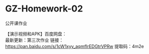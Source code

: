 # GZ-Homework-02

公开课作业

【演示视频和APK】百度网盘：  
最新更新：第三次作业
链接：https://pan.baidu.com/s/1cW1xyy_aqmfIrEDGtrVPRw 
提取码：4m2e 
